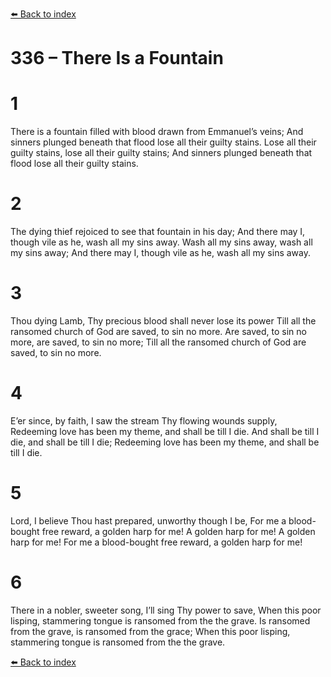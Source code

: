 [⬅️ Back to index](../README.md)

# 336 – There Is a Fountain


# 1
There is a fountain filled with blood drawn from Emmanuel’s veins;
And sinners plunged beneath that flood lose all their guilty stains.
Lose all their guilty stains, lose all their guilty stains;
And sinners plunged beneath that flood lose all their guilty stains.

# 2
The dying thief rejoiced to see that fountain in his day;
And there may I, though vile as he, wash all my sins away.
Wash all my sins away, wash all my sins away;
And there may I, though vile as he, wash all my sins away.

# 3
Thou dying Lamb, Thy precious blood shall never lose its power
Till all the ransomed church of God are saved, to sin no more.
Are saved, to sin no more, are saved, to sin no more;
Till all the ransomed church of God are saved, to sin no more.

# 4
E’er since, by faith, I saw the stream Thy flowing wounds supply,
Redeeming love has been my theme, and shall be till I die.
And shall be till I die, and shall be till I die;
Redeeming love has been my theme, and shall be till I die.

# 5
Lord, I believe Thou hast prepared, unworthy though I be,
For me a blood-bought free reward, a golden harp for me!
A golden harp for me! A golden harp for me!
For me a blood-bought free reward, a golden harp for me!

# 6
There in a nobler, sweeter song, I’ll sing Thy power to save,
When this poor lisping, stammering tongue is ransomed from the the grave.
Is ransomed from the grave, is ransomed from the grace;
When this poor lisping, stammering tongue is ransomed from the the grave.

[⬅️ Back to index](../README.md)
